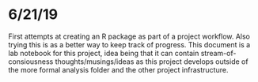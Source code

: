 # 6/21/19  
First attempts at creating an R package as part of a project workflow. Also trying this is as a better way to keep track of progress. This document is a lab notebook for this project, idea being that it can contain stream-of-consiousness thoughts/musings/ideas as this project develops outside of the more formal analysis folder and the other project infrastructure. 
